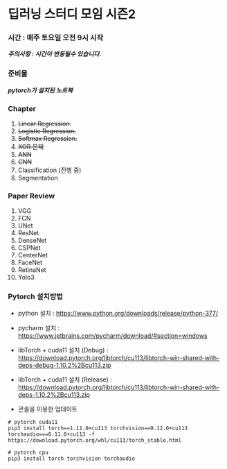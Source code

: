 # 딥러닝 스터디 모임 시즌2

###  시간 : 매주 토요일 오전 9시 시작 
 ***주의사항 : 시간이 변동될수 있습니다.*** <br/>

###  준비물 
***pytorch가 설치된 노트북*** 
<br/>


###  Chapter 
1. ~~Linear Regression.~~
2. ~~Logistic Regression.~~
3. ~~Softmax Regression.~~
4. ~~XOR 문제~~
5. ~~ANN~~
6. ~~CNN~~
7. Classification (진행 중)
8. Segmentation

### Paper Review
1. VGG
2. FCN
3. UNet
4. ResNet
5. DenseNet
6. CSPNet
7. CenterNet
8. FaceNet
9. RetinaNet
10. Yolo3


###  Pytorch 설치방법
* python 설치 : https://www.python.org/downloads/release/python-377/
* pycharm 설치 : https://www.jetbrains.com/pycharm/download/#section=windows
* libTorch + cuda11 설치 (Debug) : https://download.pytorch.org/libtorch/cu113/libtorch-win-shared-with-deps-debug-1.10.2%2Bcu113.zip
* libTorch + cuda11 설치 (Release) : https://download.pytorch.org/libtorch/cu113/libtorch-win-shared-with-deps-1.10.2%2Bcu113.zip

* 콘솔을 이용한 업데이트 

```
# pytorch cuda11
pip3 install torch==1.11.0+cu113 torchvision==0.12.0+cu113 torchaudio===0.11.0+cu113 -f https://download.pytorch.org/whl/cu113/torch_stable.html

# pytorch cpu
pip3 install torch torchvision torchaudio
```

</br>